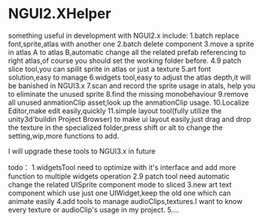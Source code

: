 NGUI2.XHelper
=============
something useful in development with NGUI2.x
include:
1.batch replace font,sprite,atlas with another one
2.batch delete component 
3.move a sprite in atlas A to atlas B,automatic change all the related prefab referencing to right atlas,of course you should set the working folder before.
4.9 patch slice tool,you can spilit sprite in atlas or just a texture
5.art font solution,easy to manage
6.widgets tool,easy to adjust the atlas depth,it will be banished in NGUI3.x
7.scan and record the sprite usage in atals, help you to eliminate the unused sprite
8.find the missing monobehaviour
9.remove all unused anmationClip asset;look up the anmationClip usage.
10.Localize Editor,make edit easily,quickly
11.simple layout tool(fully utilize the unity3d'buildin Project Browser) to make ui layout easily,just drag and drop the texture in the specialized folder,press shift or alt to change the setting,wip,more functions to add.


I will upgrade these tools to NGUI3.x in future

todo：
1.widgetsTool need to optimize with it's interface and add more function to multiple widgets operation 
2.9 patch tool need automatic change the related UISprite component mode to sliced
3.new art text component which use just one UIWidget,keep the old one which can animate easily
4.add tools to manage audioClips,textures.I want to know every texture or audioClip's usage in my project.
5....
